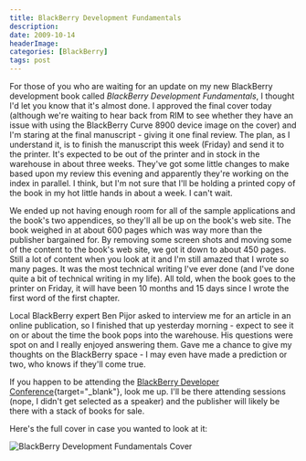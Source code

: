 ```yaml
---
title: BlackBerry Development Fundamentals
description: 
date: 2009-10-14
headerImage: 
categories: [BlackBerry]
tags: post
---
```


For those of you who are waiting for an update on my new BlackBerry development book called *BlackBerry Development Fundamentals*, I thought I'd let you know that it's almost done. I approved the final cover today (although we're waiting to hear back from RIM to see whether they have an issue with using the BlackBerry Curve 8900 device image on the cover) and I'm staring at the final manuscript - giving it one final review. The plan, as I understand it, is to finish the manuscript this week (Friday) and send it to the printer. It's expected to be out of the printer and in stock in the warehouse in about three weeks. They've got some little changes to make based upon my review this evening and apparently they're working on the index in parallel. I think, but I'm not sure that I'll be holding a printed copy of the book in my hot little hands in about a week. I can't wait.

We ended up not having enough room for all of the sample applications and the book's two appendices, so they'll all be up on the book's web site. The book weighed in at about 600 pages which was way more than the publisher bargained for. By removing some screen shots and moving some of the content to the book's web site, we got it down to about 450 pages. Still a lot of content when you look at it and I'm still amazed that I wrote so many pages. It was the most technical writing I've ever done (and I've done quite a bit of technical writing in my life). All told, when the book goes to the printer on Friday, it will have been 10 months and 15 days since I wrote the first word of the first chapter.

Local BlackBerry expert Ben Pijor asked to interview me for an article in an online publication, so I finished that up yesterday morning - expect to see it on or about the time the book pops into the warehouse. His questions were spot on and I really enjoyed answering them. Gave me a chance to give my thoughts on the BlackBerry space - I may even have made a prediction or two, who knows if they'll come true.

If you happen to be attending the [BlackBerry Developer Conference](https://www.blackberrydeveloperconference.com/){target="_blank"}, look me up. I'll be there attending sessions (nope, I didn't get selected as a speaker) and the publisher will likely be there with a stack of books for sale.

Here's the full cover in case you wanted to look at it:

![BlackBerry Development Fundamentals Cover](/images/wargo-cover-640.jpg)